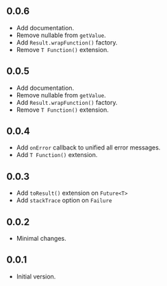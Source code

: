 ## 0.0.6

- Add documentation.
- Remove nullable from `getValue`.
- Add `Result.wrapFunction()` factory.
- Remove `T Function()` extension.

## 0.0.5

- Add documentation.
- Remove nullable from `getValue`.
- Add `Result.wrapFunction()` factory.
- Remove `T Function()` extension.

## 0.0.4

- Add `onError` callback to unified all error messages.
- Add `T Function()` extension.

## 0.0.3

- Add `toResult()` extension on `Future<T>`
- Add `stackTrace` option on `Failure`

## 0.0.2

- Minimal changes.

## 0.0.1

- Initial version.
